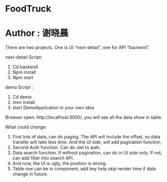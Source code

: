 # FoodTruck
# Author : 谢晓晨


There are two projects. 
One is UI “next-detail”, one for API “backend”.


next-detail Script: 
1.	Cd backend
2.	Npm install 
3.	Npm start

demo Script :
1.	Cd demo
2.	mvn install 
3.	start DemoApplication in your own idea


Browser open: http://localhost:3000/,
you will see all the data show in table.


What could change:
1.	First lots of data, can do paging. The API will include the offset, so data transfer will take less time. And the UI side, will add pagination function.
2.	Second Auth function. Can do Jwt to auth.
3.	Data search function. If without pagination, can do in UI side only. If not, can add filter into search API.
4.	And now, the UI is ugly, the position is wrong.
5.	Table row can be in component, add key help skip render time if data change in future.
